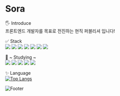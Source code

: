 # Sora

🖐 Introduce <br>
프론트엔드 개발자를 목표로 전진하는 현직 퍼블리셔 입니다!


✅ Stack <br>
<img src="https://img.shields.io/badge/React-61DAFB?style=flat&logo=React&logoColor=white">
<img src="https://img.shields.io/badge/JavaScript-F7DF1E?style=flat&logo=JavaScript&logoColor=white">
<img src="https://img.shields.io/badge/CSS3-1572B6?style=flat&logo=CSS3&logoColor=white">
<img src="https://img.shields.io/badge/HTML5-E34F26?style=flat&logo=HTML5&logoColor=white">
<img src="https://img.shields.io/badge/jQuery-0769AD?style=flat&logo=jQuery&logoColor=white">
<img src="https://img.shields.io/badge/GitHub-181717?style=flat&logo=GitHub&logoColor=white">
<img src="https://img.shields.io/badge/Firebase-FFCA28?style=flat&logo=Firebase&logoColor=white">

📖 ~ Studying ~ <br>
<img src="https://img.shields.io/badge/TypeScript-3178C6?style=flat&logo=TypeScript&logoColor=white">
<img src="https://img.shields.io/badge/Next.js-000000?style=flat&logo=Next.js&logoColor=white">
<img src="https://img.shields.io/badge/Redux-764ABC?style=flat&logo=Redux&logoColor=white">
<img src="https://img.shields.io/badge/Sass-CC6699?style=flat&logo=Sass&logoColor=white">
<img src="https://img.shields.io/badge/styled-components-DB7093?style=flat&logo=styled-components&logoColor=white">

✨ Language <br>
[![Top Langs](https://github-readme-stats.vercel.app/api/top-langs/?username=MakeWayForMe&layout=compact&theme=graywhite&langs_count=4)](https://github.com/anuraghazra/github-readme-stats)


![Footer](https://capsule-render.vercel.app/api?type=waving&color=auto&height=200&section=footer)
